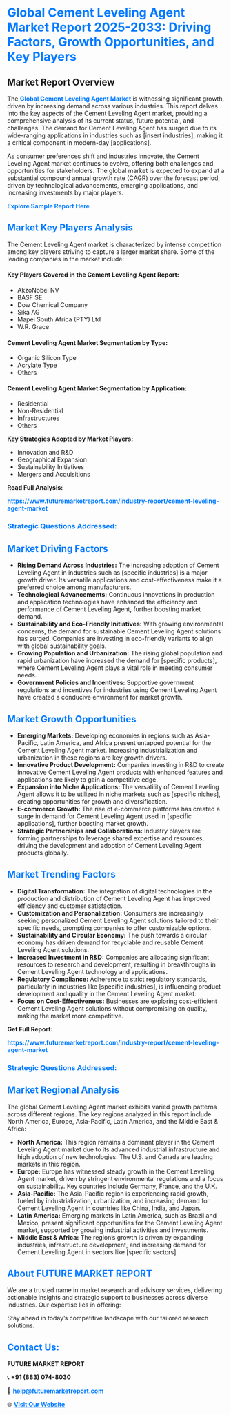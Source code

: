 <h1 style="color: #007BFF;">Global Cement Leveling Agent Market Report 2025-2033: Driving Factors, Growth Opportunities, and Key Players</h1>

<section id="overview">
<h2>Market Report Overview</h2>
<p>The <a href="https://www.futuremarketreport.com/industry-report/cement-leveling-agent-market" style="color: #007BFF; text-decoration: none;"><strong>Global Cement Leveling Agent Market</strong></a> is witnessing significant growth, driven by increasing demand across various industries. This report delves into the key aspects of the Cement Leveling Agent market, providing a comprehensive analysis of its current status, future potential, and challenges. The demand for Cement Leveling Agent has surged due to its wide-ranging applications in industries such as [insert industries], making it a critical component in modern-day [applications].</p>
<p>As consumer preferences shift and industries innovate, the Cement Leveling Agent market continues to evolve, offering both challenges and opportunities for stakeholders. The global market is expected to expand at a substantial compound annual growth rate (CAGR) over the forecast period, driven by technological advancements, emerging applications, and increasing investments by major players.</p>
</section>

<section id="overview">
<p><a href="https://www.futuremarketreport.com/request-sample/reportId=84090" style="color: #007BFF; text-decoration: none;"><strong>Explore Sample Report Here</strong></a></p>
</section>

<section id="key-players">
<h2 style="color: #007BFF;">Market Key Players Analysis</h2>
<p>The Cement Leveling Agent market is characterized by intense competition among key players striving to capture a larger market share. Some of the leading companies in the market include:</p>
<h4>Key Players Covered in the Cement Leveling Agent Report:</h4>
<ul><li>AkzoNobel NV</li><li>BASF SE</li><li>Dow Chemical Company</li><li>Sika AG</li><li>Mapei South Africa (PTY) Ltd</li><li>W.R. Grace</li></ul>
<h4>Cement Leveling Agent Market Segmentation by Type:</h4>
<ul><li>Organic Silicon Type</li><li>Acrylate Type</li><li>Others</li></ul>

<h4>Cement Leveling Agent Market Segmentation by Application:</h4>
<ul><li>Residential</li><li>Non-Residential</li><li>Infrastructures</li><li>Others</li></ul>
<p><strong>Key Strategies Adopted by Market Players:</strong></p>
<ul>
<li>Innovation and R&D</li>
<li>Geographical Expansion</li>
<li>Sustainability Initiatives</li>
<li>Mergers and Acquisitions</li>
</ul>
</section>

<section>
<p><strong>Read Full Analysis: </strong></p><a href="https://www.futuremarketreport.com/industry-report/cement-leveling-agent-market" style="color: #007BFF; text-decoration: none;"><strong>https://www.futuremarketreport.com/industry-report/cement-leveling-agent-market</strong></a>
<h3 style="color: #007BFF;">Strategic Questions Addressed:</h3>
</section>

<section id="driving-factors">
<h2 style="color: #007BFF;">Market Driving Factors</h2>
<ul>
<li><strong>Rising Demand Across Industries:</strong> The increasing adoption of Cement Leveling Agent in industries such as [specific industries] is a major growth driver. Its versatile applications and cost-effectiveness make it a preferred choice among manufacturers.</li>
<li><strong>Technological Advancements:</strong> Continuous innovations in production and application technologies have enhanced the efficiency and performance of Cement Leveling Agent, further boosting market demand.</li>
<li><strong>Sustainability and Eco-Friendly Initiatives:</strong> With growing environmental concerns, the demand for sustainable Cement Leveling Agent solutions has surged. Companies are investing in eco-friendly variants to align with global sustainability goals.</li>
<li><strong>Growing Population and Urbanization:</strong> The rising global population and rapid urbanization have increased the demand for [specific products], where Cement Leveling Agent plays a vital role in meeting consumer needs.</li>
<li><strong>Government Policies and Incentives:</strong> Supportive government regulations and incentives for industries using Cement Leveling Agent have created a conducive environment for market growth.</li>
</ul>
</section>

<section id="growth-opportunities">
<h2 style="color: #007BFF;">Market Growth Opportunities</h2>
<ul>
<li><strong>Emerging Markets:</strong> Developing economies in regions such as Asia-Pacific, Latin America, and Africa present untapped potential for the Cement Leveling Agent market. Increasing industrialization and urbanization in these regions are key growth drivers.</li>
<li><strong>Innovative Product Development:</strong> Companies investing in R&D to create innovative Cement Leveling Agent products with enhanced features and applications are likely to gain a competitive edge.</li>
<li><strong>Expansion into Niche Applications:</strong> The versatility of Cement Leveling Agent allows it to be utilized in niche markets such as [specific niches], creating opportunities for growth and diversification.</li>
<li><strong>E-commerce Growth:</strong> The rise of e-commerce platforms has created a surge in demand for Cement Leveling Agent used in [specific applications], further boosting market growth.</li>
<li><strong>Strategic Partnerships and Collaborations:</strong> Industry players are forming partnerships to leverage shared expertise and resources, driving the development and adoption of Cement Leveling Agent products globally.</li>
</ul>
</section>

<section id="trending-factors">
<h2 style="color: #007BFF;">Market Trending Factors</h2>
<ul>
<li><strong>Digital Transformation:</strong> The integration of digital technologies in the production and distribution of Cement Leveling Agent has improved efficiency and customer satisfaction.</li>
<li><strong>Customization and Personalization:</strong> Consumers are increasingly seeking personalized Cement Leveling Agent solutions tailored to their specific needs, prompting companies to offer customizable options.</li>
<li><strong>Sustainability and Circular Economy:</strong> The push towards a circular economy has driven demand for recyclable and reusable Cement Leveling Agent solutions.</li>
<li><strong>Increased Investment in R&D:</strong> Companies are allocating significant resources to research and development, resulting in breakthroughs in Cement Leveling Agent technology and applications.</li>
<li><strong>Regulatory Compliance:</strong> Adherence to strict regulatory standards, particularly in industries like [specific industries], is influencing product development and quality in the Cement Leveling Agent market.</li>
<li><strong>Focus on Cost-Effectiveness:</strong> Businesses are exploring cost-efficient Cement Leveling Agent solutions without compromising on quality, making the market more competitive.</li>
</ul>
</section>

<section>
<p><strong>Get Full Report: </strong></p><a href="https://www.futuremarketreport.com/industry-report/cement-leveling-agent-market" style="color: #007BFF; text-decoration: none;"><strong>https://www.futuremarketreport.com/industry-report/cement-leveling-agent-market</strong></a>
<h3 style="color: #007BFF;">Strategic Questions Addressed:</h3>
</section>


<section id="regional-analysis">
<h2 style="color: #007BFF;">Market Regional Analysis</h2>
<p>The global Cement Leveling Agent market exhibits varied growth patterns across different regions. The key regions analyzed in this report include North America, Europe, Asia-Pacific, Latin America, and the Middle East & Africa:</p>
<ul>
<li><strong>North America:</strong> This region remains a dominant player in the Cement Leveling Agent market due to its advanced industrial infrastructure and high adoption of new technologies. The U.S. and Canada are leading markets in this region.</li>
<li><strong>Europe:</strong> Europe has witnessed steady growth in the Cement Leveling Agent market, driven by stringent environmental regulations and a focus on sustainability. Key countries include Germany, France, and the U.K.</li>
<li><strong>Asia-Pacific:</strong> The Asia-Pacific region is experiencing rapid growth, fueled by industrialization, urbanization, and increasing demand for Cement Leveling Agent in countries like China, India, and Japan.</li>
<li><strong>Latin America:</strong> Emerging markets in Latin America, such as Brazil and Mexico, present significant opportunities for the Cement Leveling Agent market, supported by growing industrial activities and investments.</li>
<li><strong>Middle East & Africa:</strong> The region’s growth is driven by expanding industries, infrastructure development, and increasing demand for Cement Leveling Agent in sectors like [specific sectors].</li>
</ul>
</section>

<footer>
<h2 style="color: #007BFF;">About FUTURE MARKET REPORT</h2>
<p>We are a trusted name in market research and advisory services, delivering actionable insights and strategic support to businesses across diverse industries. Our expertise lies in offering:</p>

<p>Stay ahead in today’s competitive landscape with our tailored research solutions.</p>

<h2 style="color: #007BFF;">Contact Us:</h2>
<p><strong>FUTURE MARKET REPORT</strong></p>
<p>📞 <strong>+91 (883) 074-8030</strong></p>
<p>📧 <strong><a href="mailto:help@futuremarketreport.com" style="color: #007BFF;">help@futuremarketreport.com</a></strong></p>
<p>🌐 <strong><a href="https://www.futuremarketreport.com/" style="color: #007BFF;">Visit Our Website</a></strong></p>
</footer>